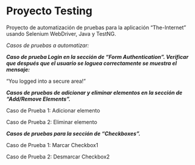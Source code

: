 # Proyecto Testing
Proyecto de automatización de pruebas para la aplicación “The-Internet” usando Selenium WebDriver, Java y TestNG.

*Casos de pruebas a automatizar:*

***Caso de prueba Login en la sección de “Form Authentication”. Verificar que después que el usuario se loguea correctamente se muestra el mensaje:***

“You logged into a secure area!”

***Casos de pruebas de adicionar y eliminar elementos en la sección de “Add/Remove Elements”.***

Caso de Prueba 1: Adicionar elemento

Caso de Prueba 2: Eliminar elemento

***Casos de pruebas para la sección de “Checkboxes”.***

Caso de Prueba 1: Marcar Checkbox1

Caso de Prueba 2: Desmarcar Checkbox2